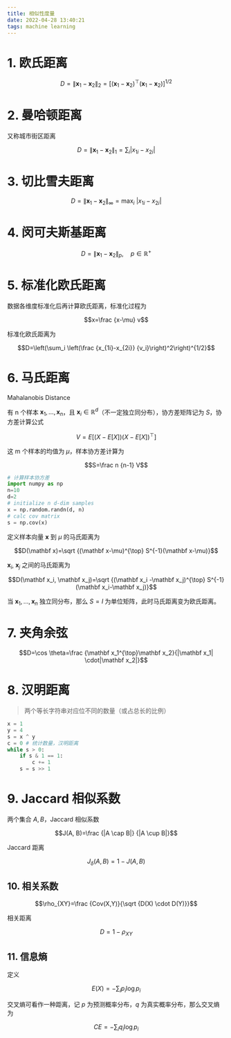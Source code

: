 ```yaml
---
title: 相似性度量
date: 2022-04-28 13:40:21
tags: machine learning
---
```


# 1. 欧氏距离

$$D=\|\mathbf x_1-\mathbf x_2\|_2=[(\mathbf x_1-\mathbf x_2)^{\top}(\mathbf x_1-\mathbf x_2)]^{1/2}$$

# 2. 曼哈顿距离
又称城市街区距离

$$D=\|\mathbf x_1-\mathbf x_2\|_1=\sum_i |x_{1i}-x_{2i}|$$

# 3. 切比雪夫距离

$$D=\|\mathbf x_1-\mathbf x_2\|_{\infty}=\max_i \ |x_{1i}-x_{2i}|$$

# 4. 闵可夫斯基距离

$$D=\|\mathbf x_1-\mathbf x_2\|_p, \quad p \in \mathbb R^+$$

# 5. 标准化欧氏距离

数据各维度标准化后再计算欧氏距离，标准化过程为

$$x=\frac {x-\mu} v$$

标准化欧氏距离为

$$D=\left(\sum_i \left(\frac {x_{1i}-x_{2i}} {v_i}\right)^2\right)^{1/2}$$

# 6. 马氏距离

Mahalanobis Distance

有 n 个样本 $\mathbf x_1, \ldots, \mathbf x_n$，且 $\mathbf x_i \in \mathbb R^d$（不一定独立同分布），协方差矩阵记为 $S$，协方差计算公式

$$V=E[(X-E[X])(X-E[X])^{\top}]$$

这 m 个样本的均值为 $\mu$，样本协方差计算为 

$$S=\frac n {n-1} V$$

```python
# 计算样本协方差
import numpy as np
n=10
d=2
# initialize n d-dim samples
x = np.random.randn(d, n)
# calc cov matrix
s = np.cov(x)
```

定义样本向量 $\mathbf x$ 到 $\mu$ 的马氏距离为

$$D(\mathbf x)=\sqrt {(\mathbf x-\mu)^{\top} S^{-1}(\mathbf x-\mu)}$$

$\mathbf x_i, \ \mathbf x_j$ 之间的马氏距离为 

$$D(\mathbf x_i, \mathbf x_j)=\sqrt {(\mathbf x_i -\mathbf x_j)^{\top} S^{-1}(\mathbf x_i-\mathbf x_j)}$$

当 $\mathbf x_1, \ldots, \mathbf x_n$ 独立同分布，那么 $S=I$ 为单位矩阵，此时马氏距离变为欧氏距离。

# 7. 夹角余弦

$$D=\cos \theta=\frac {\mathbf x_1^{\top}\mathbf x_2}{|\mathbf x_1| \cdot|\mathbf x_2|}$$

# 8. 汉明距离
> 两个等长字符串对应位不同的数量（或占总长的比例）

```python
x = 1
y = 4
s = x ^ y
c = 0 # 统计数量，汉明距离
while s > 0:
    if s & 1 == 1:
        c += 1
    s = s >> 1
```

# 9. Jaccard 相似系数

两个集合 $A, B$，Jaccard 相似系数

$$J(A, B)=\frac {|A \cap B|} {|A \cup B|}$$

Jaccard 距离

$$J_{\delta}(A, B)=1-J(A,B)$$

## 10. 相关系数

$$\rho_{XY}=\frac {Cov(X,Y)}{\sqrt {D(X) \cdot D(Y)}}$$

相关距离

$$D=1-\rho_{XY}$$

## 11. 信息熵

定义

$$E(X)=-\sum_i p_i \log p_i$$

交叉熵可看作一种距离，记 $p$ 为预测概率分布，$q$ 为真实概率分布，那么交叉熵为

$$CE=-\sum_i q_i \log p_i$$